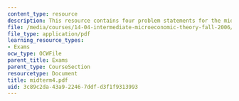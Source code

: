 ```yaml
---
content_type: resource
description: This resource contains four problem statements for the midterm exam.
file: /media/courses/14-04-intermediate-microeconomic-theory-fall-2006/3c89c2da43a922467ddfd3f1f9313993_midterm4.pdf
file_type: application/pdf
learning_resource_types:
- Exams
ocw_type: OCWFile
parent_title: Exams
parent_type: CourseSection
resourcetype: Document
title: midterm4.pdf
uid: 3c89c2da-43a9-2246-7ddf-d3f1f9313993
---
```

